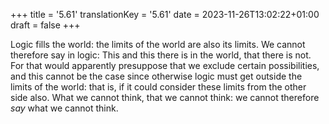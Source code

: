 +++
title = '5.61'
translationKey = '5.61'
date = 2023-11-26T13:02:22+01:00
draft = false
+++

Logic fills the world: the limits of the world are also its limits.
We cannot therefore say in logic: This and this there is in the world, that there is not.
For that would apparently presuppose that we exclude certain possibilities, and this cannot be the case since otherwise logic must get outside the limits of the world: that is, if it could consider these limits from the other side also.
What we cannot think, that we cannot think: we cannot therefore <em>say</em> what we cannot think.
